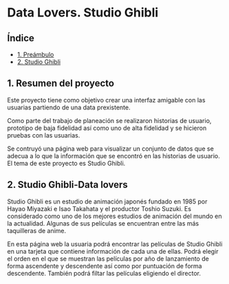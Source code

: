 # Data Lovers. Studio Ghibli

## Índice

* [1. Preámbulo](#1-preámbulo)
* [2. Studio Ghibli](#3-studio-ghibli)


## 1. Resumen del proyecto
Este proyecto tiene como objetivo crear una interfaz amigable con las usuarias partiendo de una data prexistente.

Como parte del trabajo de planeación se realizaron historias de usuario, prototipo de baja fidelidad así como uno de alta fidelidad y se hicieron pruebas con las usuarias.

Se contruyó una página web para visualizar un conjunto de datos que se adecua a lo que la información que se encontró en las historias de usuario. El tema de este proyecto es Studio Ghibli.



## 2. Studio Ghibli-Data lovers

Studio Ghibli es un estudio de animación japonés fundado en 1985 por Hayao Miyazaki e Isao Takahata y el productor Toshio Suzuki. Es considerado como uno de los mejores estudios de animación del mundo en la actualidad. Algunas de sus películas se encuentran entre las más taquilleras de anime. 

En esta página web la usuaria podrá encontrar las películas de Studio Ghibli en una tarjeta que contiene información de cada una de ellas. Podrá elegir el orden en el que se muestran las películas por año de lanzamiento de forma ascendente y descendente así como por puntuación de forma descendente.
También podrá filtar las películas eligiendo el director. 


